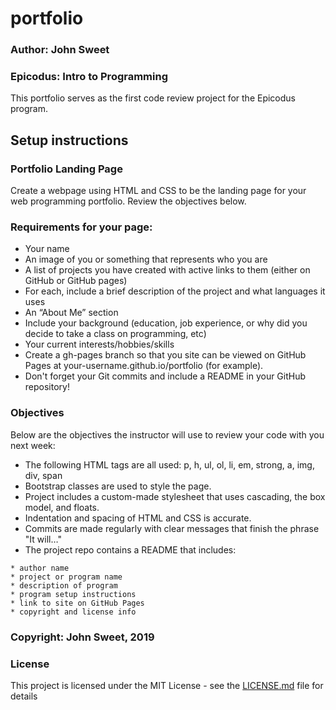 # portfolio

### Author: John Sweet

### Epicodus: Intro to Programming
This portfolio serves as the first code review project for the Epicodus program.

## Setup instructions

### Portfolio Landing Page
Create a webpage using HTML and CSS to be the landing page for your web programming portfolio. Review the objectives below.

### Requirements for your page:

* Your name
* An image of you or something that represents who you are
* A list of projects you have created with active links to them (either on GitHub or GitHub pages)
* For each, include a brief description of the project and what languages it uses
* An “About Me” section
* Include your background (education, job experience, or why did you decide to take a class on programming, etc)
* Your current interests/hobbies/skills
* Create a gh-pages branch so that you site can be viewed on GitHub Pages at your-username.github.io/portfolio (for example).
* Don't forget your Git commits and include a README in your GitHub repository!

### Objectives
Below are the objectives the instructor will use to review your code with you next week:

* The following HTML tags are all used: p, h, ul, ol, li, em, strong, a, img, div, span
* Bootstrap classes are used to style the page.
* Project includes a custom-made stylesheet that uses cascading, the box model, and floats.
* Indentation and spacing of HTML and CSS is accurate.
* Commits are made regularly with clear messages that finish the phrase "It will…"
* The project repo contains a README that includes:

```
* author name
* project or program name
* description of program
* program setup instructions
* link to site on GitHub Pages
* copyright and license info
```

### Copyright: John Sweet, 2019

### License
This project is licensed under the MIT License - see the [LICENSE.md](LICENSE.md) file for details
